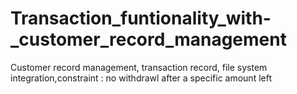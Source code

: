 # Transaction_funtionality_with-_customer_record_management
Customer record management, transaction record, file system integration,constraint : no withdrawl after a specific amount left
